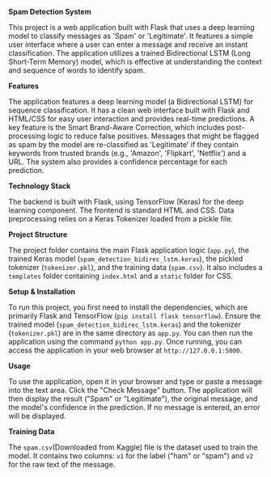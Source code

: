 **Spam Detection System**

This project is a web application built with Flask that uses a deep learning model to classify messages as 'Spam' or 'Legitimate'. It features a simple user interface where a user can enter a message and receive an instant classification. The application utilizes a trained Bidirectional LSTM (Long Short-Term Memory) model, which is effective at understanding the context and sequence of words to identify spam.

**Features**

The application features a deep learning model (a Bidirectional LSTM) for sequence classification. It has a clean web interface built with Flask and HTML/CSS for easy user interaction and provides real-time predictions. A key feature is the Smart Brand-Aware Correction, which includes post-processing logic to reduce false positives. Messages that might be flagged as spam by the model are re-classified as 'Legitimate' if they contain keywords from trusted brands (e.g., 'Amazon', 'Flipkart', 'Netflix') and a URL. The system also provides a confidence percentage for each prediction.

**Technology Stack**

The backend is built with Flask, using TensorFlow (Keras) for the deep learning component. The frontend is standard HTML and CSS. Data preprocessing relies on a Keras Tokenizer loaded from a pickle file.

**Project Structure**

The project folder contains the main Flask application logic (`app.py`), the trained Keras model (`spam_detection_bidirec_lstm.keras`), the pickled tokenizer (`tokenizer.pkl`), and the training data (`spam.csv`). It also includes a `templates` folder containing `index.html` and a `static` folder for CSS.

**Setup & Installation**

To run this project, you first need to install the dependencies, which are primarily Flask and TensorFlow (`pip install flask tensorflow`). Ensure the trained model (`spam_detection_bidirec_lstm.keras`) and the tokenizer (`tokenizer.pkl`) are in the same directory as `app.py`. You can then run the application using the command `python app.py`. Once running, you can access the application in your web browser at `http://127.0.0.1:5000`.

**Usage**

To use the application, open it in your browser and type or paste a message into the text area. Click the "Check Message" button. The application will then display the result ("Spam" or "Legitimate"), the original message, and the model's confidence in the prediction. If no message is entered, an error will be displayed.

**Training Data**

The `spam.csv`(Downloaded from Kaggle) file is the dataset used to train the model. It contains two columns: `v1` for the label ("ham" or "spam") and `v2` for the raw text of the message.
